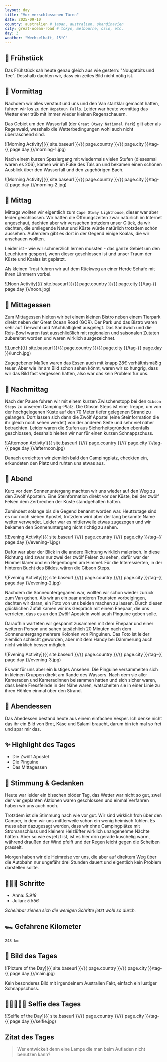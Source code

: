 ```yaml
---
layout: day
title: "Vor verschlossenen Türen"
date: 2025-09-10
country: australien # japan, australien, skandinavien
city: great-ocean-road # tokyo, melbourne, oslo, etc.
day: 3
weather: "Wechselhaft, 15°C"
---
```


## 🥐 Frühstück

Das Frühstück sah heute genau gleich aus wie gestern: "Nougatbits und Tee".
Desshalb dachten wir, dass ein zeites Bild nicht nötig ist.

## 🌅 Vormittag

Nachdem wir alles verstaut und uns und den Van startklar gemacht hatten, fuhren wir los zu den `Hopetoun Falls`.
Leider war heute vormittag das Wetter eher trüb mit immer wieder kleinen Regenschauern.

Das Gebiet um den Wasserfall (der `Great Otway National Park`) gilt aber als Regenwald, wesshalb die Wetterbedingungen wohl auch nicht überraschend sind. 

![Morning Activity]({{ site.baseurl }}/{{ page.country }}/{{ page.city }}/tag-{{ page.day }}/morning-1.jpg)

Nach einem kurzen Spaziergang mit wiedermals vielen Stufen (diesesmal waren es 206), kamen wir im Fuße des Tals an und bekamen einen schönen Ausblick über den Wasserfall und den zugehörigen Bach.

![Morning Activity]({{ site.baseurl }}/{{ page.country }}/{{ page.city }}/tag-{{ page.day }}/morning-2.jpg)

## 🌇 Mittag

Mittags wollten wir eigentlich zum `Cape Otway Lighthouse`, dieser war aber leider geschlossen.
Wir hatten die Öffnungszeiten zwar natürlich im Internet angeschaut, dachten aber wir versuchen trotzdem unser Glück, da wir dachten, die umliegende Natur und Küste würde natürlich trotzdem schön aussehen.
Au0erdem gibt es dort in der Gegend einige Koalas, die wir anschauen wollten.

Leider ist - wie wir schmerzlich lernen mussten - das ganze Gebiet um den Leuchturm gesperrt, wenn dieser geschlossen ist und unser Traum der Küste und Koalas ist geplatzt.

Als kleinen Trost fuhren wir auf dem Rückweg an einer Herde Schafe mit ihren Lämmern vorbei.

![Noon Activity]({{ site.baseurl }}/{{ page.country }}/{{ page.city }}/tag-{{ page.day }}/noon.jpg)

## 🍣 Mittagessen

Zum Mittagessen hielten wir bei einem kleinen Bistro neben einem Tierpark direkt neben der Great Ocean Road (GOR).
Der Park und das Bistro waren sehr auf Tierwohl und NAchhaltigkeit ausgelegt.
Das Sandwich und die Reis-Bowl waren fast ausschließlich mit regionalen und saisonalen Zutaten zubereitet worden und waren wirklich ausgezeichnet.

![Lunch]({{ site.baseurl }}/{{ page.country }}/{{ page.city }}/tag-{{ page.day }}/lunch.jpg)

Zugegebener Maßen waren das Essen auch mit knapp 28€ verhältnismäßig teuer.
Aber wie ihr am Bild schon sehen könnt, waren wir so hungrig, dass wir das Bild fast vergessen hätten, also war das kein Problem für uns.

## 🌆 Nachmittag

Nach der Pause fuhren wir mit einem kurzen Zwischenstopp bei den `Gibson Steps` zu unserem Camping-Platz.
Die Gibson Steps ist eine Treppe, um von der hochgelegenen Küste auf den 70 Meter tiefer gelegenen Strand zu gelangen.
Dort lassen sich dann die Zwölf Apostel (eine Steinformation die ihr gleich noch sehen werdet) von der anderen Seite und sehr viel näher betrachten.
Leider waren die Stufen aus Sicherheitsgründen ebenfalls geschlossen, desshalb hielten wir nur für einen kurzen Schnappschuss.

![Afternoon Activity]({{ site.baseurl }}/{{ page.country }}/{{ page.city }}/tag-{{ page.day }}/afternoon.jpg)

Danach erreichten wir ziemlich bald den Campingplatz, checkten ein, erkundeten den Platz und ruhten uns etwas aus. 

## 🌙 Abend

Kurz vor dem Sonnenuntergang machten wir uns wieder auf den Weg zu den Zwölf Aposteln.
Eine Steinformation direkt vor der Küste, bei der zwölf Felsen dem Zerbrechen der Küste standgehalten hatten.

Zumindest solange bis die Gegend benannt worden war.
Heutzutage sind es nur noch sieben Apostel, trotzdem wird aber der lang bekannte Name weiter verwendet. 
Leider war es mittlerweile etwas zugezogen und wir bekamen den Sonnenuntergang nicht richtig zu sehen.

![Evening Activity]({{ site.baseurl }}/{{ page.country }}/{{ page.city }}/tag-{{ page.day }}/evening-1.jpg)

Dafür war aber der Blick in die andere Richtung wirklich malerisch.
In diese Richtung sind zwar nur zwei der zwölf Felsen zu sehen, dafür war der Himmel klarer und ein Regenbogen am Himmel.
Für die Interessierten, in der hinteren Bucht des Bildes, wären die Gibson Steps.

![Evening Activity]({{ site.baseurl }}/{{ page.country }}/{{ page.city }}/tag-{{ page.day }}/evening-2.jpg)

Nachdem die Sonneuntergeganen war, wollten wir schon wieder zurück zum Van gehen.
Als wir an ein paar anderen Touristen vorbeigingen, dachten wir daran, ein Foto von uns beiden machen zu lassen.
Durch diesen glücklichen Zufall kamen wir ins Gespräch mit einem Ehepaar, die uns verrieten, dass es an den Zwölf Aposteln wohl acuh Pinguine geben solle.

Daraufhin warteten wir gespannt zusammen mit dem Ehepaar und einer weiteren Person und sahen tatsächlich 20 Minuten nach dem Sonnenuntergang mehrere Kolonien von Pinguinen.
Das Foto ist leider ziemlich schlecht geworden, aber mit dem Handy bei Dämmerung auch nicht wirklich besser möglich.

![Evening Activity]({{ site.baseurl }}/{{ page.country }}/{{ page.city }}/tag-{{ page.day }}/evening-3.jpg)

Es war für uns aber ein lustiges Ansehen.
Die Pinguine versammelten sich in kleinen Gruppen direkt am Rande des Wassers.
Nach dem sie aller Kameraden und Kameradinnen beisammen hatten und sich sicher waren, dass keine Fressfeinde in der Nähe waren, watschelten sie in einer Linie zu ihren Höhlen einmal über den Strand.


## 🍜 Abendessen

Das Abedessen bestand heute aus einem einfachen Vesper.
Ich denke nicht das ihr ein Bild von Brot, Käse und Salami braucht, darum bin ich mal so frei und spar mir das.

## ✨ Highlight des Tages

- Die Zwölf Apostel
- Die Pinguine
- Das Mittagessen

## 💭 Stimmung & Gedanken

Heute war leider ein bisschen blöder Tag, das Wetter war nicht so gut, zwei der vier geplanten Aktionen waren geschlossen und einmal Verfahren haben wir uns auch noch.

Trotzdem ist die Stimmung nach wie vor gut.
Wir sind wirklich froh über den Camper, in dem wir uns mittlerweile schon ein wenig heimisch fühlen.
Es muss aber dazugesagt werden, dass wir ohne Campingplätze mit Stromanschluss und kleinem Heizlüfter wirklich unangenehme Nächte hätten.
Aber so wie es jetzt ist, ist es hier drin gerade kuschelig warm, während draußen der Wind pfeift und der Regen leicht gegen die Scheiben prasselt.

Morgen haben wir die Heimreise vor uns, die aber auf direktem Weg über die Autobahn nur ungefähr drei Stunden dauert und eigentlich kein Problem darstellen sollte.

## 🏃🏽‍♀️ Schritte

- Anna: _5.918_  
- Julian: _5.556_

_Scheinbar ziehen sich die wenigen Schritte jetzt wohl so durch._

## 🏎️ Gefahrene Kilometer

`248 km`

## 📸 Bild des Tages

![Picture of the Day]({{ site.baseurl }}/{{ page.country }}/{{ page.city }}/tag-{{ page.day }}/main.jpg)

Kein besonderes Bild mit irgendeinem Australien Fakt, einfach ein lustiger Schnappschuss.

## 👩🏻‍🤝‍👨🏽 Selfie des Tages

![Selfie of the Day]({{ site.baseurl }}/{{ page.country }}/{{ page.city }}/tag-{{ page.day }}/selfie.jpg)

## Zitat des Tages

> Wer entwickelt denn eine Lampe die man beim Aufladen nicht benutzen kann?
